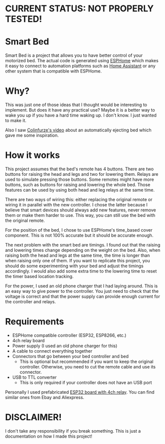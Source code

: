 # CURRENT STATUS: NOT PROPERLY TESTED!

# Smart Bed
Smart Bed is a project that allows you to have better control of your motorized bed. The actual code is generated using [ESPHome](https://esphome.io/) which makes it easy to connect to automation platforms such as [Home Assistant](https://www.home-assistant.io/) or any other system that is compatible with ESPHome.

# Why?
This was just one of those ideas that I thought would be interesting to implement. But does it have any practical use? Maybe it is a better way to wake you up if you have a hard time waking up. I don't know. I just wanted to make it.

Also I saw [Colinfurze's video](https://www.youtube.com/watch?v=EVzn1pl4nlo) about an automatically ejecting bed which gave me some inspiration.

# How it works
This project assumes that the bed's remote has 4 buttons. There are two buttons for raising the head and legs and two for lowering them. Relays are used to simulate pressing those buttons. Some remotes might have more buttons, such as buttons for raising and lowering the whole bed. Those features can be used by using both head and leg relays at the same time.

There are two ways of wiring this: either replacing the original remote or wiring it in parallel with the new controller. I chose the latter because I believe that smart devices should always add new features, never remove them or make them harder to use. This way, you can still use the bed with the original remote.

For the position of the bed, I chose to use ESPHome's time_based cover component. This is not 100% accurate but it should be accurate enough.

The next problem with the smart bed are timings. I found out that the raising and lowering times change depending on the weight on the bed. Also, when raising both the head and legs at the same time, the time is longer than when raising only one of them. If you want to replicate this project, you should do some experimenting with your bed and adjust the timings accordingly. I would also add some extra time to the lowering time to reset the timer based location tracking.

For the power, I used an old phone charger that I had laying around. This is an easy way to give power to the controller. You just need to check that the voltage is correct and that the power supply can provide enough current for the controller and relays.

# Requirements
- ESPHome compatible controller (ESP32, ESP8266, etc.)
- 4ch relay board
- Power supply (I used an old phone charger for this)
- A cable to connect everything together
- Connectors that go between your bed controller and bed
  - This is optional but recommended if you want to keep the original controller. Otherwise, you need to cut the remote cable and use its connector.
- USB to TTL converter
  - This is only required if your controller does not have an USB port

Personally I used prefabricated [ESP32 board with 4ch relay](https://devices.esphome.io/devices/AC-DC-ESP32-Relay-x4). You can find similar ones from Ebay and Aliexpress.

# DISCLAIMER!
I don't take any responsibility if you break something. This is just a documentation on how I made this project!
